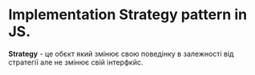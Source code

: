 # Implementation Strategy pattern in JS.

**Strategy** - це обєкт який змінює свою поведінку в залежності від стратегії але не змінює свій інтерфкйс.